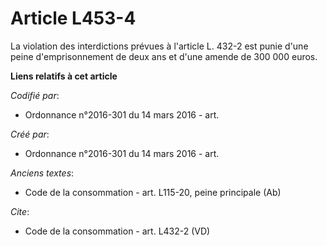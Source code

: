 # Article L453-4

La violation des interdictions prévues à l'article L. 432-2 est punie d'une peine d'emprisonnement de deux ans et d'une
amende de 300 000 euros.

**Liens relatifs à cet article**

_Codifié par_:

  - Ordonnance n°2016-301 du 14 mars 2016 - art.

_Créé par_:

  - Ordonnance n°2016-301 du 14 mars 2016 - art.

_Anciens textes_:

  - Code de la consommation - art. L115-20, peine principale (Ab)

_Cite_:

  - Code de la consommation - art. L432-2 (VD)
